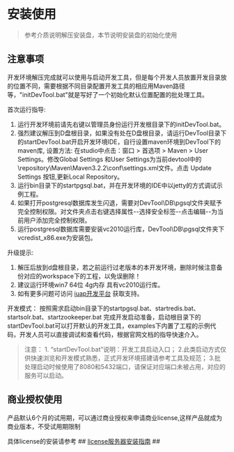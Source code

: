 # 安装使用

> 参考介质说明解压安装盘，本节说明安装盘的初始化使用


## 注意事项 ##

开发环境解压完成就可以使用与启动开发工具，但是每个开发人员放置开发目录放的位置不同，需要根据不同目录配置开发工具的相应用Maven路径等，"initDevTool.bat"就是写好了一个初始化默认位置配置的批处理工具。

首次运行指导:       
1. 运行开发环境前请先右键以管理员身份运行开发根目录下的initDevTool.bat。           
2. 强烈建议解压到D盘根目录，如果没有处在D盘根目录，请运行DevTool目录下的startDevTool.bat开启开发环境IDE，自行设置maven环境到DevTool下的maven库, 设置方法: 在studio中点击：窗口 > 首选项 > Maven > User Settings。修改Global Settings 和User Settings为当前devtool中的\repository\Maven\Maven3.2.2\conf\settings.xml文件。点击  Update Settings 按钮,更新Local Repository。     
3. 运行bin目录下的startpgsql.bat，并在开发环境的IDE中以jetty的方式调试示例工程。
4. 如果打开postgresql数据库发生闪退，需要对DevTool\DB\pgsql文件夹赋予完全控制权限。对文件夹点击右键选择属性--选择安全标签--点击编辑--为当前用户添加完全控制权限。
5. 运行postgresql数据库需要安装vc2010运行库，DevTool\DB\pgsql文件夹下vcredist_x86.exe为安装包。

升级提示:  

1. 解压后放到d盘根目录，若之前运行过老版本的本开发环境，删除时候注意备份对应的workspace下的工程，以免误删除！
2. 建议运行环境win7 64位 4g内存 具有vc2010运行库。
3. 如有更多问题可访问 [iuap开发平台](http://iuap.yonyou.com/) 获取支持。

开发模式：
按照需求启动bin目录下的startpgsql.bat、startredis.bat、startsolr.bat、startzookeeper.bat 完成开发启动准备，启动根目录下的startDevTool.bat可以打开默认的开发工具，examples下内置了工程的示例代码，开发人员可以直接调试和查看代码，根据官网文档的指导快速介入。

> 注意：
     1. “startDevTool.bat”说明：开发工具启动入口；
     2.此类启动方式仅供快速浏览和开发模式熟悉，正式开发环境搭建请参考工具及规范；
     3.批处理启动时候使用了8080和5432端口，请保证对应端口未被占用，对应的服务可以启动。

## 商业授权使用 ##

产品默认6个月的试用期，可以通过商业授权来申请商业license,这样产品就成为商业版本，不受试用期限制

具体license的安装请参考 ## [license服务器安装指南](#/platform3/articles/iuap-develop/9-/licenseserver/3.0.0-RELEASE/manual.html) ## 